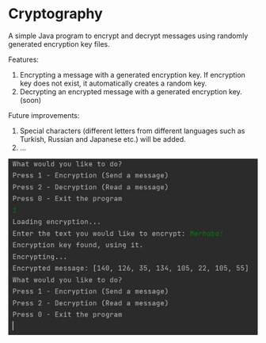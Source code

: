# Cryptography
A simple Java program to encrypt and decrypt messages using randomly generated encryption key files.

Features:
1. Encrypting a message with a generated encryption key. If encryption key does not exist, it automatically creates a random key.
2. Decrypting an encrypted message with a generated encryption key. (soon)

Future improvements:
1. Special characters (different letters from different languages such as Turkish, Russian and Japanese etc.) will be added.
2. ...

![Screenshot](images/encryption.JPG)
